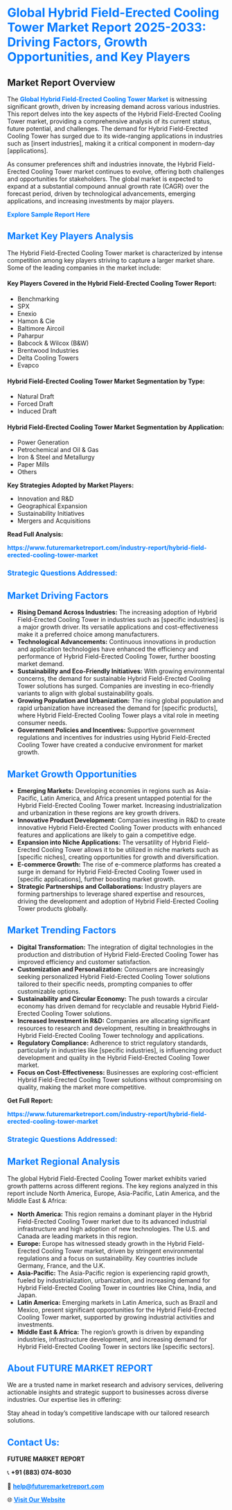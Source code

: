 <h1 style="color: #007BFF;">Global Hybrid Field-Erected Cooling Tower Market Report 2025-2033: Driving Factors, Growth Opportunities, and Key Players</h1>

<section id="overview">
<h2>Market Report Overview</h2>
<p>The <a href="https://www.futuremarketreport.com/industry-report/hybrid-field-erected-cooling-tower-market" style="color: #007BFF; text-decoration: none;"><strong>Global Hybrid Field-Erected Cooling Tower Market</strong></a> is witnessing significant growth, driven by increasing demand across various industries. This report delves into the key aspects of the Hybrid Field-Erected Cooling Tower market, providing a comprehensive analysis of its current status, future potential, and challenges. The demand for Hybrid Field-Erected Cooling Tower has surged due to its wide-ranging applications in industries such as [insert industries], making it a critical component in modern-day [applications].</p>
<p>As consumer preferences shift and industries innovate, the Hybrid Field-Erected Cooling Tower market continues to evolve, offering both challenges and opportunities for stakeholders. The global market is expected to expand at a substantial compound annual growth rate (CAGR) over the forecast period, driven by technological advancements, emerging applications, and increasing investments by major players.</p>
</section>

<section id="overview">
<p><a href="https://www.futuremarketreport.com/request-sample/reportId=53714" style="color: #007BFF; text-decoration: none;"><strong>Explore Sample Report Here</strong></a></p>
</section>

<section id="key-players">
<h2 style="color: #007BFF;">Market Key Players Analysis</h2>
<p>The Hybrid Field-Erected Cooling Tower market is characterized by intense competition among key players striving to capture a larger market share. Some of the leading companies in the market include:</p>
<h4>Key Players Covered in the Hybrid Field-Erected Cooling Tower Report:</h4>
<ul><li>Benchmarking</li><li>SPX</li><li>Enexio</li><li>Hamon &amp; Cie</li><li>Baltimore Aircoil</li><li>Paharpur</li><li>Babcock &amp; Wilcox (B&amp;W)</li><li>Brentwood Industries</li><li>Delta Cooling Towers</li><li>Evapco</li></ul>
<h4>Hybrid Field-Erected Cooling Tower Market Segmentation by Type:</h4>
<ul><li>Natural Draft</li><li>Forced Draft</li><li>Induced Draft</li></ul>

<h4>Hybrid Field-Erected Cooling Tower Market Segmentation by Application:</h4>
<ul><li>Power Generation</li><li>Petrochemical and Oil &amp; Gas</li><li>Iron &amp; Steel and Metallurgy</li><li>Paper Mills</li><li>Others</li></ul>
<p><strong>Key Strategies Adopted by Market Players:</strong></p>
<ul>
<li>Innovation and R&D</li>
<li>Geographical Expansion</li>
<li>Sustainability Initiatives</li>
<li>Mergers and Acquisitions</li>
</ul>
</section>

<section>
<p><strong>Read Full Analysis: </strong></p><a href="https://www.futuremarketreport.com/industry-report/hybrid-field-erected-cooling-tower-market" style="color: #007BFF; text-decoration: none;"><strong>https://www.futuremarketreport.com/industry-report/hybrid-field-erected-cooling-tower-market</strong></a>
<h3 style="color: #007BFF;">Strategic Questions Addressed:</h3>
</section>

<section id="driving-factors">
<h2 style="color: #007BFF;">Market Driving Factors</h2>
<ul>
<li><strong>Rising Demand Across Industries:</strong> The increasing adoption of Hybrid Field-Erected Cooling Tower in industries such as [specific industries] is a major growth driver. Its versatile applications and cost-effectiveness make it a preferred choice among manufacturers.</li>
<li><strong>Technological Advancements:</strong> Continuous innovations in production and application technologies have enhanced the efficiency and performance of Hybrid Field-Erected Cooling Tower, further boosting market demand.</li>
<li><strong>Sustainability and Eco-Friendly Initiatives:</strong> With growing environmental concerns, the demand for sustainable Hybrid Field-Erected Cooling Tower solutions has surged. Companies are investing in eco-friendly variants to align with global sustainability goals.</li>
<li><strong>Growing Population and Urbanization:</strong> The rising global population and rapid urbanization have increased the demand for [specific products], where Hybrid Field-Erected Cooling Tower plays a vital role in meeting consumer needs.</li>
<li><strong>Government Policies and Incentives:</strong> Supportive government regulations and incentives for industries using Hybrid Field-Erected Cooling Tower have created a conducive environment for market growth.</li>
</ul>
</section>

<section id="growth-opportunities">
<h2 style="color: #007BFF;">Market Growth Opportunities</h2>
<ul>
<li><strong>Emerging Markets:</strong> Developing economies in regions such as Asia-Pacific, Latin America, and Africa present untapped potential for the Hybrid Field-Erected Cooling Tower market. Increasing industrialization and urbanization in these regions are key growth drivers.</li>
<li><strong>Innovative Product Development:</strong> Companies investing in R&D to create innovative Hybrid Field-Erected Cooling Tower products with enhanced features and applications are likely to gain a competitive edge.</li>
<li><strong>Expansion into Niche Applications:</strong> The versatility of Hybrid Field-Erected Cooling Tower allows it to be utilized in niche markets such as [specific niches], creating opportunities for growth and diversification.</li>
<li><strong>E-commerce Growth:</strong> The rise of e-commerce platforms has created a surge in demand for Hybrid Field-Erected Cooling Tower used in [specific applications], further boosting market growth.</li>
<li><strong>Strategic Partnerships and Collaborations:</strong> Industry players are forming partnerships to leverage shared expertise and resources, driving the development and adoption of Hybrid Field-Erected Cooling Tower products globally.</li>
</ul>
</section>

<section id="trending-factors">
<h2 style="color: #007BFF;">Market Trending Factors</h2>
<ul>
<li><strong>Digital Transformation:</strong> The integration of digital technologies in the production and distribution of Hybrid Field-Erected Cooling Tower has improved efficiency and customer satisfaction.</li>
<li><strong>Customization and Personalization:</strong> Consumers are increasingly seeking personalized Hybrid Field-Erected Cooling Tower solutions tailored to their specific needs, prompting companies to offer customizable options.</li>
<li><strong>Sustainability and Circular Economy:</strong> The push towards a circular economy has driven demand for recyclable and reusable Hybrid Field-Erected Cooling Tower solutions.</li>
<li><strong>Increased Investment in R&D:</strong> Companies are allocating significant resources to research and development, resulting in breakthroughs in Hybrid Field-Erected Cooling Tower technology and applications.</li>
<li><strong>Regulatory Compliance:</strong> Adherence to strict regulatory standards, particularly in industries like [specific industries], is influencing product development and quality in the Hybrid Field-Erected Cooling Tower market.</li>
<li><strong>Focus on Cost-Effectiveness:</strong> Businesses are exploring cost-efficient Hybrid Field-Erected Cooling Tower solutions without compromising on quality, making the market more competitive.</li>
</ul>
</section>

<section>
<p><strong>Get Full Report: </strong></p><a href="https://www.futuremarketreport.com/industry-report/hybrid-field-erected-cooling-tower-market" style="color: #007BFF; text-decoration: none;"><strong>https://www.futuremarketreport.com/industry-report/hybrid-field-erected-cooling-tower-market</strong></a>
<h3 style="color: #007BFF;">Strategic Questions Addressed:</h3>
</section>


<section id="regional-analysis">
<h2 style="color: #007BFF;">Market Regional Analysis</h2>
<p>The global Hybrid Field-Erected Cooling Tower market exhibits varied growth patterns across different regions. The key regions analyzed in this report include North America, Europe, Asia-Pacific, Latin America, and the Middle East & Africa:</p>
<ul>
<li><strong>North America:</strong> This region remains a dominant player in the Hybrid Field-Erected Cooling Tower market due to its advanced industrial infrastructure and high adoption of new technologies. The U.S. and Canada are leading markets in this region.</li>
<li><strong>Europe:</strong> Europe has witnessed steady growth in the Hybrid Field-Erected Cooling Tower market, driven by stringent environmental regulations and a focus on sustainability. Key countries include Germany, France, and the U.K.</li>
<li><strong>Asia-Pacific:</strong> The Asia-Pacific region is experiencing rapid growth, fueled by industrialization, urbanization, and increasing demand for Hybrid Field-Erected Cooling Tower in countries like China, India, and Japan.</li>
<li><strong>Latin America:</strong> Emerging markets in Latin America, such as Brazil and Mexico, present significant opportunities for the Hybrid Field-Erected Cooling Tower market, supported by growing industrial activities and investments.</li>
<li><strong>Middle East & Africa:</strong> The region’s growth is driven by expanding industries, infrastructure development, and increasing demand for Hybrid Field-Erected Cooling Tower in sectors like [specific sectors].</li>
</ul>
</section>

<footer>
<h2 style="color: #007BFF;">About FUTURE MARKET REPORT</h2>
<p>We are a trusted name in market research and advisory services, delivering actionable insights and strategic support to businesses across diverse industries. Our expertise lies in offering:</p>

<p>Stay ahead in today’s competitive landscape with our tailored research solutions.</p>

<h2 style="color: #007BFF;">Contact Us:</h2>
<p><strong>FUTURE MARKET REPORT</strong></p>
<p>📞 <strong>+91 (883) 074-8030</strong></p>
<p>📧 <strong><a href="mailto:help@futuremarketreport.com" style="color: #007BFF;">help@futuremarketreport.com</a></strong></p>
<p>🌐 <strong><a href="https://www.futuremarketreport.com/" style="color: #007BFF;">Visit Our Website</a></strong></p>
</footer>